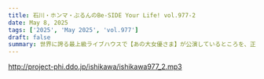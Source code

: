 ```yaml
---
title: 石川・ホンマ・ぶるんのBe-SIDE Your Life! vol.977-2
date: May 8, 2025
tags: ['2025', 'May 2025', 'vol.977']
draft: false
summary: 世界に誇る最上級ライブハウスで【あの大女優さま】が公演しているところを、正面からディスれる代表wたった1日の間隙を縫って、大寒波の日も旅心を燃やしながら彷徨います。参考リンク：2月7日(金)のお天気【仙台】
---
```


http://project-phi.ddo.jp/ishikawa/ishikawa977_2.mp3